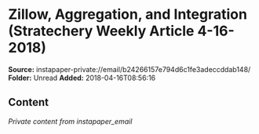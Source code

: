 # Zillow, Aggregation, and Integration (Stratechery Weekly Article 4-16-2018)

**Source:** instapaper-private://email/b24266157e794d6c1fe3adeccddab148/
**Folder:** Unread
**Added:** 2018-04-16T08:56:16




## Content
*Private content from instapaper_email*
